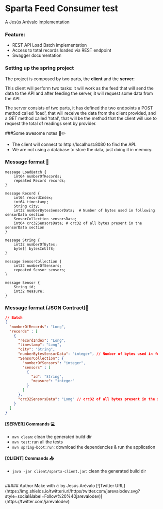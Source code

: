 ﻿# Sparta Feed Consumer test
A Jesús Arévalo implementation


### Feature:
- REST API Load Batch implementation
- Access to total records loaded via REST endpoint
- Swagger documentation



### Setting up the spring project


The project is composed by two parts, the <b>client</b> and the <b>server</b>:

This client will perform two tasks: it will work as the feed that will send the data to the API and after feeding the server, it will request some data from the API.

The server consists of two parts, it has defined the two endpoints a POST method called 'load', that will receive the data from the client provided, and a GET method called 'total', that will be the method that the client will use to request the total of readings sent by provider.

###Some awesome notes :green_book::pencil2:

- The client will connect to http://localhost:8080 to find the API.
- We are not using a database to store the data, just doing it in memory.

### Message format :postbox:

```
message LoadBatch {
    int64 numberOfRecords;
    repeated Record records;
}

message Record {
    int64 recordIndex;
    int64 timestamp;
    String city;
    int32 numberBytesSensorData;  # Number of bytes used in following sensorData section
    SensorCollection sensorsData;
    int64 crc32SensorsData; # crc32 of all bytes present in the sensorData section
}

message String {
    int32 numberOfBytes; 
    byte[] bytesInUtf8; 
}

message SensorCollection {
    int32 numberOfSensors;
    repeated Sensor sensors;
}

message Sensor {
    String id;
    int32 measure;
}
```

### Message format (JSON Contract):scroll:

```json
// Batch
{
  "numberOfRecords": "Long",
  "records" : [
    {
      "recordIndex": "Long",
      "timestamp": "Long",
      "city": "String",
      "numberBytesSensorData": "integer", // Number of bytes used in following sensorData section
      "SensorCollection": {
        "numberOfSensors": "integer",
        "sensors" : [
          {
            "id": "String",
            "measure": "integer"
          }
        ]
      },
      "crc32SensorsData": "Long" // crc32 of all bytes present in the sensorData section
    }
  ]
}
```

#### [SERVER] Commands :computer:
- `mvn clean`: clean the generated build dir
- `mvn test`: run all the tests
- `mvn spring-boot:run`: download the dependencies & run the application

#### [CLIENT] Commands :outbox_tray:
- `java -jar client/sparta-client.jar`: clean the generated build dir

<br>
##### Author
Make with 🔥 by Jesús Arévalo [![Twitter URL](https://img.shields.io/twitter/url/https/twitter.com/jarevalodev.svg?style=social&label=Follow%20%40jarevalodev)](https://twitter.com/jarevalodev)
